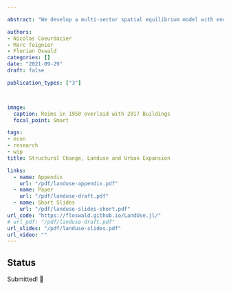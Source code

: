 ```yaml
---

abstract: "We develop a multi-sector spatial equilibrium model with endogenous land use: land is used either for agriculture or housing. Urban land, densely populated due to commuting frictions, expands out of agricultural land. With rising productivity, the reallocation of workers away from agriculture frees up land for cities to expand, limiting the increase in land values despite higher income and increasing urban population. Due to the reallocation of land use, the area of cities expands at a fast rate and urban density persistently declines, as in the data over a long period. As structural change slows down, cities sprawl less and land values start increasing at a faster rate, as in the last decades. Quantitative predictions of the joint evolution of density and land values across time and space are confronted with historical data assembled for France over 180 years."

authors:
- Nicolas Coeurdacier
- Marc Teignier
- Florian Oswald
categories: []
date: "2021-09-29"
draft: false

publication_types: ["3"]



image:
  caption: Reims in 1950 overlaid with 2017 Buildings
  focal_point: Smart

tags:
- econ
- research
- wip
title: Structural Change, Landuse and Urban Expansion

links:
  - name: Appendix
    url: "/pdf/landuse-appendix.pdf"
  - name: Paper
    url: "/pdf/landuse-draft.pdf"    
  - name: Short Slides
    url: "/pdf/landuse-slides-short.pdf"    
url_code: "https://floswald.github.io/LandUse.jl/"
# url_pdf: "/pdf/landuse-draft.pdf"
url_slides: "/pdf/landuse-slides.pdf"
url_video: ""
---
```


## Status

Submitted! 🤞